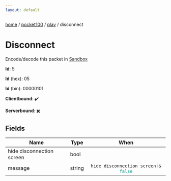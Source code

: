 ```yaml
---
layout: default
---
```


[home](/)  /  [pocket100](/protocol/pocket100)  /  [play](/protocol/pocket100/play)  /  disconnect

# Disconnect

Encode/decode this packet in [Sandbox](../../../sandbox/pocket100#play.disconnect)

**Id**: 5

**Id** (hex): 05

**Id** (bin): 00000101

**Clientbound**: ✔️

**Serverbound**: ✖️

## Fields

Name | Type | When
---|---|:---:
hide disconnection screen | bool | 
message | string | <code>hide disconnection screen</code> is <code><span style="color:#009688">false</span></code>
